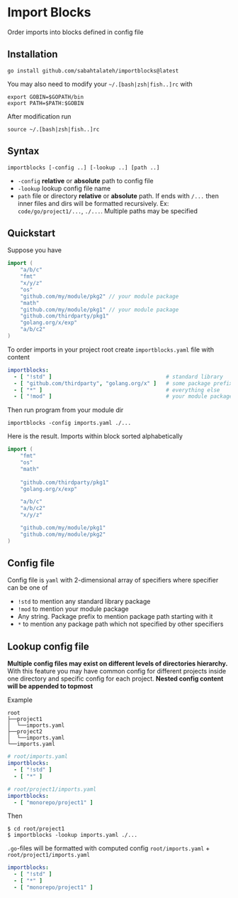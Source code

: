 # Import Blocks

Order imports into blocks defined in config file

## Installation

```shell
go install github.com/sabahtalateh/importblocks@latest
```

You may also need to modify your `~/.[bash|zsh|fish..]rc` with 

```shell
export GOBIN=$GOPATH/bin
export PATH=$PATH:$GOBIN
```

After modification run 
```shell
source ~/.[bash|zsh|fish..]rc
```

## Syntax
```
importblocks [-config ..] [-lookup ..] [path ..]
```

- `-config` **relative** or **absolute** path to config file
- `-lookup` lookup config file name
- `path` file or directory **relative** or **absolute** path. If ends with `/...` then inner files and dirs will be formatted recursively. Ex: `code/go/project1/...`, `./...`. Multiple paths may be specified

## Quickstart

Suppose you have

```go
import (
	"a/b/c"
	"fmt"
	"x/y/z"
	"os"
	"github.com/my/module/pkg2" // your module package
	"math"
	"github.com/my/module/pkg1" // your module package
	"github.com/thirdparty/pkg1"
	"golang.org/x/exp"
	"a/b/c2"
)
```

To order imports in your project root create `importblocks.yaml` file with content

```yaml
importblocks:
  - [ "!std" ]                                    # standard library
  - [ "github.com/thirdparty", "golang.org/x" ]   # some package prefixes
  - [ "*" ]                                       # everything else
  - [ "!mod" ]                                    # your module packages
```

Then run program from your module dir
```shell
importblocks -config imports.yaml ./...
```

Here is the result. Imports within block sorted alphabetically

```go
import (
	"fmt"
	"os"
	"math"
	
	"github.com/thirdparty/pkg1"
	"golang.org/x/exp"

	"a/b/c"
	"a/b/c2"
	"x/y/z"

	"github.com/my/module/pkg1"
	"github.com/my/module/pkg2"
)
```

## Config file

Config file is `yaml` with 2-dimensional array of specifiers where specifier can be one of
- `!std` to mention any standard library package
- `!mod` to mention your module package
- Any string. Package prefix to mention package path starting with it
- `*` to mention any package path which not specified by other specifiers

## Lookup config file

**Multiple config files may exist on different levels of directories hierarchy.** With this feature you may have common config for different projects inside one directory and specific config for each project. **Nested config content will be appended to topmost**

Example

```shell
root
├──project1
│  └──imports.yaml
├──project2
│  └──imports.yaml
└──imports.yaml
```


```yaml
# root/imports.yaml
importblocks:
  - [ "!std" ]
  - [ "*" ]
```

```yaml
# root/project1/imports.yaml
importblocks:
  - [ "monorepo/project1" ]
```

Then
```shell
$ cd root/project1
$ importblocks -lookup imports.yaml ./...
```

`.go`-files will be formatted with computed config `root/imports.yaml` + `root/project1/imports.yaml`
```yaml
importblocks:
  - [ "!std" ]
  - [ "*" ]
  - [ "monorepo/project1" ]
```

